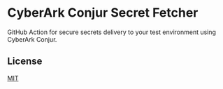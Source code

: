 # CyberArk Conjur Secret Fetcher

GitHub Action for secure secrets delivery to your test environment using CyberArk Conjur.

## License

[MIT](LICENSE)
